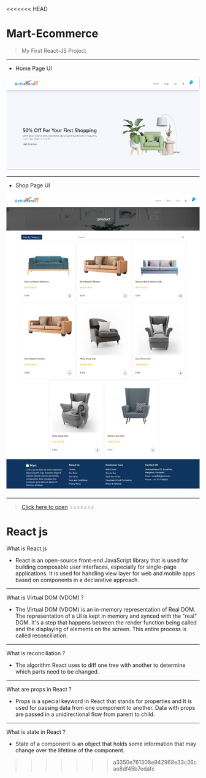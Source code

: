 <<<<<<< HEAD
# Mart-Ecommerce
> My First React-JS Project

--- 

- Home Page UI

![alt home-page](https://github.com/suraj28j/Mart-Ecommerce/blob/main/home-page.gif)

---
- Shop Page UI

![alt shop-page](https://github.com/suraj28j/Mart-Ecommerce/blob/main/shop-page.jpeg)

---

> [Click here to open](https://mart-ecommerce-mu.vercel.app/ )
=======
# React js

What is React.js
- React is an open-source front-end JavaScript library that is used for building composable user interfaces, especially for single-page applications. It is used for handling view layer for web and mobile apps based on components in a declarative approach.
---
What is Virtual DOM (VDOM) ?
- The Virtual DOM (VDOM) is an in-memory representation of Real DOM. The representation of a UI is kept in memory and synced with the "real" DOM. It's a step that happens between the render function being called and the displaying of elements on the screen. This entire process is called reconciliation.
---
What is reconciliation ?
- The algorithm React uses to diff one tree with another to determine which parts need to be changed.
---
What are props in React ?
- Props is a special keyword in React that stands for properties and It is used for passing data from one component to another. Data with props are passed in a unidirectional flow from parent to child.
---
What is state in React ?
- State of a component is an object that holds some information that may change over the lifetime of the component.
>>>>>>> a3350e761308e942968e33c36cae8df45b7edafc
